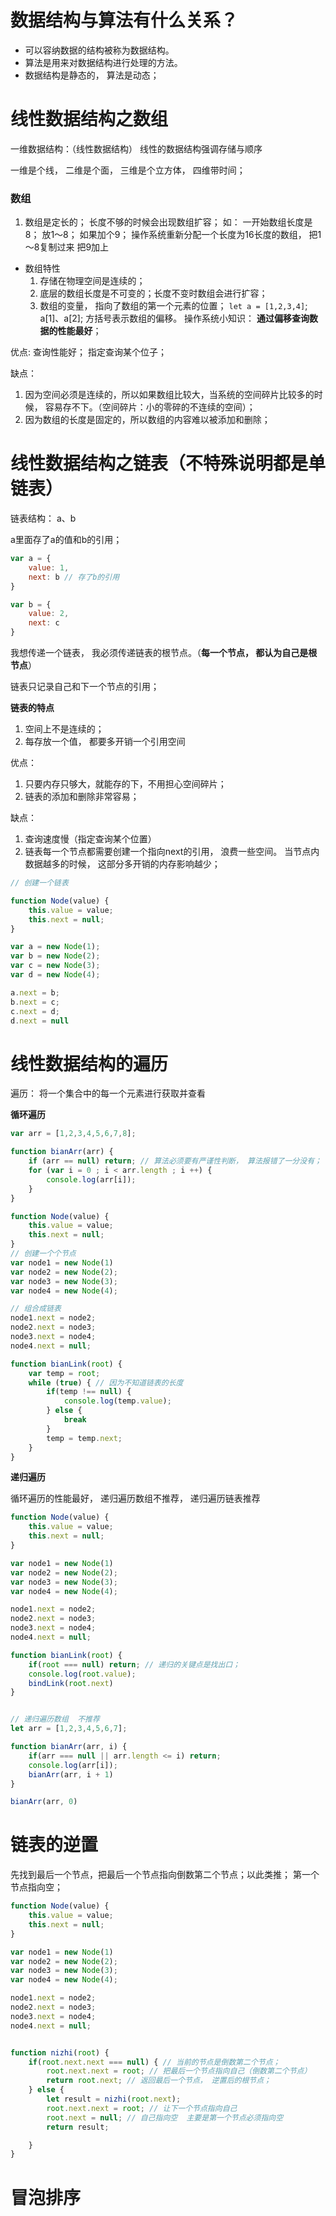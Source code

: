 # 数据结构与算法有什么关系？

- 可以容纳数据的结构被称为数据结构。
- 算法是用来对数据结构进行处理的方法。
- 数据结构是静态的， 算法是动态；

# 线性数据结构之数组

一维数据结构：（线性数据结构） 线性的数据结构强调存储与顺序

一维是个线， 二维是个面， 三维是个立方体， 四维带时间；

### 数组

1. 数组是定长的； 长度不够的时候会出现数组扩容；
	如： 一开始数组长度是8； 放1～8； 如果加个9； 操作系统重新分配一个长度为16长度的数组， 把1～8复制过来 把9加上



- 数组特性
	1. 存储在物理空间是连续的；
	2. 底层的数组长度是不可变的；长度不变时数组会进行扩容；
	3. 数组的变量， 指向了数组的第一个元素的位置； ` let a = [1,2,3,4] `;  a[1]、a[2];  方括号表示数组的偏移。 操作系统小知识： **通过偏移查询数据的性能最好**；

优点: 
查询性能好； 指定查询某个位子；

缺点： 
1. 因为空间必须是连续的，所以如果数组比较大，当系统的空间碎片比较多的时候， 容易存不下。（空间碎片：小的零碎的不连续的空间）；
2. 因为数组的长度是固定的，所以数组的内容难以被添加和删除；



# 线性数据结构之链表（不特殊说明都是单链表）

链表结构： a、b

a里面存了a的值和b的引用；

```js
var a = {
	value: 1,
	next: b // 存了b的引用
}

var b = {
	value: 2,
	next: c
}

```

我想传递一个链表， 我必须传递链表的根节点。（**每一个节点， 都认为自己是根节点**）

链表只记录自己和下一个节点的引用；

**链表的特点**
1. 空间上不是连续的；
2. 每存放一个值， 都要多开销一个引用空间

优点：
1. 只要内存只够大，就能存的下，不用担心空间碎片；
2. 链表的添加和删除非常容易；

缺点：
1. 查询速度慢（指定查询某个位置）
2. 链表每一个节点都需要创建一个指向next的引用， 浪费一些空间。 当节点内数据越多的时候， 这部分多开销的内存影响越少；

```js
// 创建一个链表

function Node(value) {
	this.value = value;
	this.next = null;
}

var a = new Node(1);
var b = new Node(2);
var c = new Node(3);
var d = new Node(4);

a.next = b;
b.next = c;
c.next = d;
d.next = null

```

# 线性数据结构的遍历

遍历： 将一个集合中的每一个元素进行获取并查看


**循环遍历**
```js
var arr = [1,2,3,4,5,6,7,8];

function bianArr(arr) {
    if (arr == null) return; // 算法必须要有严谨性判断， 算法报错了一分没有；
    for (var i = 0 ; i < arr.length ; i ++) {
        console.log(arr[i]);
    }
}

function Node(value) {
	this.value = value;
	this.next = null;
}
// 创建一个个节点
var node1 = new Node(1)
var node2 = new Node(2);
var node3 = new Node(3);
var node4 = new Node(4);

// 组合成链表
node1.next = node2;
node2.next = node3;
node3.next = node4;
node4.next = null;

function bianLink(root) {
	var temp = root;
	while (true) { // 因为不知道链表的长度
		if(temp !== null) {
			console.log(temp.value);
		} else {
			break
		}
		temp = temp.next;
	}
}
```

**递归遍历**

循环遍历的性能最好， 递归遍历数组不推荐， 递归遍历链表推荐

```js
function Node(value) {
	this.value = value;
	this.next = null;
}

var node1 = new Node(1)
var node2 = new Node(2);
var node3 = new Node(3);
var node4 = new Node(4);

node1.next = node2;
node2.next = node3;
node3.next = node4;
node4.next = null;

function bianLink(root) {
	if(root === null) return; // 递归的关键点是找出口；
	console.log(root.value);
	bindLink(root.next)
}


// 递归遍历数组  不推荐
let arr = [1,2,3,4,5,6,7];

function bianArr(arr, i) {
	if(arr === null || arr.length <= i) return;
	console.log(arr[i]);
	bianArr(arr, i + 1)
}

bianArr(arr, 0)

```

# 链表的逆置

先找到最后一个节点，把最后一个节点指向倒数第二个节点；以此类推； 第一个节点指向空；

```js
function Node(value) {
	this.value = value;
	this.next = null;
}

var node1 = new Node(1)
var node2 = new Node(2);
var node3 = new Node(3);
var node4 = new Node(4);

node1.next = node2;
node2.next = node3;
node3.next = node4;
node4.next = null;


function nizhi(root) {
	if(root.next.next === null) { // 当前的节点是倒数第二个节点；
		root.next.next = root; // 把最后一个节点指向自己（倒数第二个节点）
		return root.next; // 返回最后一个节点， 逆置后的根节点；
	} else {
		let result = nizhi(root.next);
		root.next.next = root; // 让下一个节点指向自己
		root.next = null; // 自己指向空  主要是第一个节点必须指向空
		return result;

	}
}


```


# 冒泡排序

